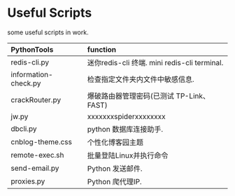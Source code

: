 # Useful Scripts

some useful scripts in work.


| PythonTools          | function                                     |
| :------------------- | :------------------------------------------- |
| redis-cli.py         | 迷你redis-cli 终端. mini redis-cli terminal. |
| information-check.py | 检查指定文件夹内文件中敏感信息.              |
| crackRouter.py       | 爆破路由器管理密码(已测试 TP-Link、 FAST)    |
| jw.py                | xxxxxxxspiderxxxxxxxx                        |
| dbcli.py             | python 数据库连接助手.                       |
| cnblog-theme.css     | 个性化博客园主题                             |
| remote-exec.sh       | 批量登陆Linux并执行命令                      |
| send-email.py        | Python 发送邮件.                             |
| proxies.py           | Python 爬代理IP.                             |


